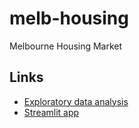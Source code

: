 # melb-housing
Melbourne Housing Market

## Links
* [Exploratory data analysis](https://github.com/ferrysusanto11579/melb-housing/blob/main/notebook/Melbourne%20Housing%20Market%20-%20EDA.ipynb)
* [Streamlit app](https://share.streamlit.io/ferrysusanto11579/melb-housing/main)
